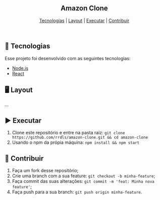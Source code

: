 <div align="center">

<h2 >
  Amazon Clone
</h2>

[Tecnologias](#-tecnologias) |
[Layout](#%EF%B8%8F-layout) |
[Executar](#%EF%B8%8F-executar) |
[Contribuir](#-contribuir)

</div>

<br>

## 🚀 Tecnologias

Esse projeto foi desenvolvido com as seguintes tecnologias:

- [Node.js](https://nodejs.org/en/)
- [React](https://reactjs.org)

## 🖥️ Layout

...

## ▶️ Executar

1. Clone este repositório e entre na pasta raíz: `git clone https://github.com/rrdls/amazon-clone.git && cd amazon-clone`
2. Usando o npm da própia máquina: `npm install && npm start`

## 🤔 Contribuir

1. Faça um fork desse repositório;
2. Crie uma branch com a sua feature: `git checkout -b minha-feature`;
3. Faça commit das suas alterações: `git commit -m 'feat: Minha nova feature'`;
4. Faça push para a sua branch: `git push origin minha-feature`.
